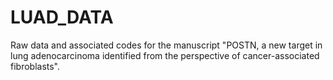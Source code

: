 # LUAD_DATA
Raw data and associated codes for the manuscript "POSTN, a new target in lung adenocarcinoma identified from the perspective of cancer-associated fibroblasts".
